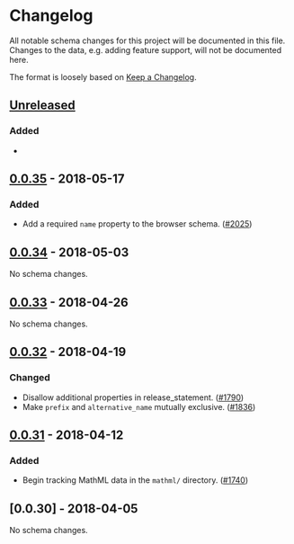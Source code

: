 # Changelog
All notable schema changes for this project will be documented in this file. Changes to the data, e.g. adding feature support, will not be documented here.

The format is loosely based on [Keep a Changelog](https://keepachangelog.com/en/1.0.0/).

## [Unreleased]
### Added
- 

## [0.0.35] - 2018-05-17
### Added
- Add a required `name` property to the browser schema. ([#2025])

## [0.0.34] - 2018-05-03
No schema changes.

## [0.0.33] - 2018-04-26
No schema changes.

## [0.0.32] - 2018-04-19
### Changed
- Disallow additional properties in release_statement. ([#1790])
- Make `prefix` and `alternative_name` mutually exclusive. ([#1836])

## [0.0.31] - 2018-04-12
### Added
- Begin tracking MathML data in the `mathml/` directory. ([#1740])

## [0.0.30] - 2018-04-05
No schema changes.

[#2025]: https://github.com/mdn/browser-compat-data/pull/2025
[#1836]: https://github.com/mdn/browser-compat-data/pull/1836
[#1790]: https://github.com/mdn/browser-compat-data/pull/1790
[#1740]: https://github.com/mdn/browser-compat-data/pull/1740

[Unreleased]: https://github.com/mdn/browser-compat-data/compare/v0.0.35...HEAD
[0.0.35]: https://github.com/mdn/browser-compat-data/compare/v0.0.34...v0.0.35
[0.0.34]: https://github.com/mdn/browser-compat-data/compare/v0.0.33...v0.0.34
[0.0.33]: https://github.com/mdn/browser-compat-data/compare/v0.0.32...v0.0.33
[0.0.32]: https://github.com/mdn/browser-compat-data/compare/v0.0.31...v0.0.32
[0.0.31]: https://github.com/mdn/browser-compat-data/compare/v0.0.30...v0.0.31
[0.0.31]: https://github.com/mdn/browser-compat-data/compare/v0.0.29...v0.0.30
